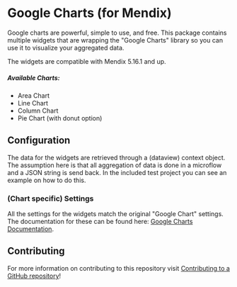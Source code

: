 # Google Charts (for Mendix)

Google charts are powerful, simple to use, and free. This package contains multiple widgets that are wrapping the "Google Charts" library so you can use it to visualize your aggregated data.

The widgets are compatible with Mendix 5.16.1 and up.

##### Available Charts:

- Area Chart
- Line Chart
- Column Chart
- Pie Chart (with donut option)

## Configuration

The data for the widgets are retrieved through a (dataview) context object. The assumption here is that all aggregation of data is done in a microflow and a JSON string is send back. In the included test project you can see an example on how to do this.

### (Chart specific) Settings

All the settings for the widgets match the original "Google Chart" settings. The documentation for these can be found here: [Google Charts Documentation](https://developers.google.com/chart/interactive/docs/).

## Contributing

For more information on contributing to this repository visit [Contributing to a GitHub repository](https://world.mendix.com/display/howto50/Contributing+to+a+GitHub+repository)!
